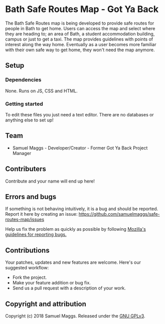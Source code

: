 # Bath Safe Routes Map - Got Ya Back

The Bath Safe Routes map is being developed to provide safe routes for people in Bath to get home. Users can access the map and select where they are heading to; an area of Bath, a student accommodation building, campus or just to get a taxi.
The map provides guidelines with points of interest along the way home. Eventually as a user becomes more familiar with their own safe way to get home, they won't need the map anymore.

## Setup 

### Dependencies

None. Runs on JS, CSS and HTML.

### Getting started

To edit these files you just need a text editor. There are no databases or anything else to set up!

## Team

* Samuel Maggs - Developer/Creator - Former Got Ya Back Project Manager

## Contributers

Contribute and your name will end up here!

## Errors and bugs

If something is not behaving intuitively, it is a bug and should be reported.
Report it here by creating an issue: https://github.com/samuelmaggs/safe-routes-map/issues

Help us fix the problem as quickly as possible by following [Mozilla's guidelines for reporting bugs.](https://developer.mozilla.org/en-US/docs/Mozilla/QA/Bug_writing_guidelines#General_Outline_of_a_Bug_Report)

## Contributions

Your patches, updates and new features are welcome. Here's our suggested workflow:

* Fork the project.
* Make your feature addition or bug fix.
* Send us a pull request with a description of your work.

## Copyright and attribution

Copyright (c) 2018 Samuel Maggs. Released under the [GNU GPLv3](https://github.com/samuelmaggs/safe-routes-map/blob/master/LICENSE.md).
